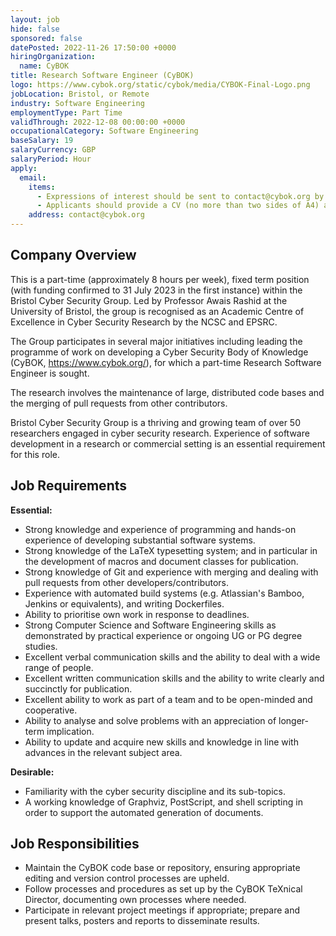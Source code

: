 ```yaml
---
layout: job
hide: false
sponsored: false
datePosted: 2022-11-26 17:50:00 +0000
hiringOrganization:
  name: CyBOK
title: Research Software Engineer (CyBOK)
logo: https://www.cybok.org/static/cybok/media/CYBOK-Final-Logo.png
jobLocation: Bristol, or Remote
industry: Software Engineering
employmentType: Part Time
validThrough: 2022-12-08 00:00:00 +0000
occupationalCategory: Software Engineering
baseSalary: 19
salaryCurrency: GBP
salaryPeriod: Hour
apply:
  email: 
    items:
      - Expressions of interest should be sent to contact@cybok.org by close on 8 December 2022
      - Applicants should provide a CV (no more than two sides of A4) and a short cover letter (no more one side of A4).
    address: contact@cybok.org
---
```


## Company Overview
This is a part-time (approximately 8 hours per week), fixed term position (with funding confirmed to 31 July 2023 in the first instance) within the Bristol Cyber Security Group. Led by Professor Awais Rashid at the University of Bristol, the group is recognised as an Academic Centre of Excellence in Cyber Security Research by the NCSC and EPSRC.

The Group participates in several major initiatives including leading the programme of work on developing a Cyber Security Body of Knowledge (CyBOK, https://www.cybok.org/), for which a part-time Research Software Engineer is sought.

The research involves the maintenance of large, distributed code bases and the merging of pull requests from other contributors.

Bristol Cyber Security Group is a thriving and growing team of over 50 researchers engaged in cyber security research. Experience of software development in a research or commercial setting is an essential requirement for this role.

## Job Requirements
**Essential:**
- Strong knowledge and experience of programming and hands-on experience of developing substantial software systems.
- Strong knowledge of the LaTeX typesetting system; and in particular in the development of macros and document classes for publication.
- Strong knowledge of Git and experience with merging and dealing with pull requests from other developers/contributors.
- Experience with automated build systems (e.g. Atlassian's Bamboo, Jenkins or equivalents), and writing Dockerfiles.
- Ability to prioritise own work in response to deadlines.
- Strong Computer Science and Software Engineering skills as demonstrated by practical experience or ongoing UG or PG degree studies.
- Excellent verbal communication skills and the ability to deal with a wide range of people.
- Excellent written communication skills and the ability to write clearly and succinctly for publication.
- Excellent ability to work as part of a team and to be open-minded and cooperative.
- Ability to analyse and solve problems with an appreciation of longer-term implication.
- Ability to update and acquire new skills and knowledge in line with advances in the relevant subject area.

**Desirable:**
- Familiarity with the cyber security discipline and its sub-topics.
- A working knowledge of Graphviz, PostScript, and shell scripting in order to support the automated generation of documents.

## Job Responsibilities
- Maintain the CyBOK code base or repository, ensuring appropriate editing and version control processes are upheld.
- Follow processes and procedures as set up by the CyBOK TeXnical Director, documenting own processes where needed.
- Participate in relevant project meetings if appropriate; prepare and present talks, posters and reports to disseminate results.